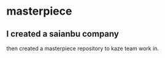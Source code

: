 # masterpiece

I created a saianbu company
-----------
then created a masterpiece repository to kaze team work in.
